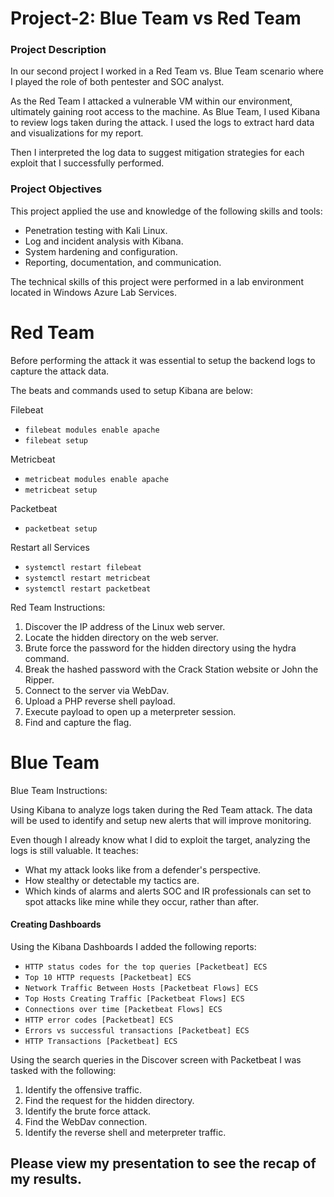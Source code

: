 # Project-2: Blue Team vs Red Team

### Project Description

In our second project I worked in a Red Team vs. Blue Team scenario where I played the role of both pentester and SOC analyst.

As the Red Team I attacked a vulnerable VM within our environment, ultimately gaining root access to the machine. As Blue Team, I used Kibana to review logs taken during the attack. I used the logs to extract hard data and visualizations for my report.

Then I interpreted the log data to suggest mitigation strategies for each exploit that I successfully performed.

### Project Objectives


This project applied the use and knowledge of the following skills and tools:

- Penetration testing with Kali Linux.
- Log and incident analysis with Kibana.
- System hardening and configuration.
- Reporting, documentation, and communication.

The technical skills of this project were performed in a lab environment located in Windows Azure Lab Services. 

# Red Team 

Before performing the attack it was essential to setup the backend logs to capture the attack data.

The beats and commands used to setup Kibana are below:

Filebeat

- `filebeat modules enable apache`
- `filebeat setup`

Metricbeat

- `metricbeat modules enable apache`
- `metricbeat setup`

Packetbeat

- `packetbeat setup`

Restart all Services

- `systemctl restart filebeat`
- `systemctl restart metricbeat`
- `systemctl restart packetbeat`



Red Team Instructions: 

1. Discover the IP address of the Linux web server.
2. Locate the hidden directory on the web server.
3. Brute force the password for the hidden directory using the hydra command.
4. Break the hashed password with the Crack Station website or John the Ripper.
5. Connect to the server via WebDav.
6. Upload a PHP reverse shell payload.
7. Execute payload to open up a meterpreter session.
8. Find and capture the flag.

# Blue Team

Blue Team Instructions: 

Using Kibana to analyze logs taken during the Red Team attack. The data will be used to identify and setup new alerts that will improve monitoring.

Even though I already know what I did to exploit the target, analyzing the logs is still valuable. It teaches:

- What my attack looks like from a defender's perspective.
- How stealthy or detectable my tactics are.
- Which kinds of alarms and alerts SOC and IR professionals can set to spot attacks like mine while they occur, rather than after.

#### Creating Dashboards

Using the Kibana Dashboards I added the following reports:

- `HTTP status codes for the top queries [Packetbeat] ECS`
- `Top 10 HTTP requests [Packetbeat] ECS`
- `Network Traffic Between Hosts [Packetbeat Flows] ECS`
- `Top Hosts Creating Traffic [Packetbeat Flows] ECS`
- `Connections over time [Packetbeat Flows] ECS`
- `HTTP error codes [Packetbeat] ECS`
- `Errors vs successful transactions [Packetbeat] ECS`
- `HTTP Transactions [Packetbeat] ECS`

Using the search queries in the Discover screen with Packetbeat I was tasked with the following: 

1. Identify the offensive traffic.
2. Find the request for the hidden directory.
3. Identify the brute force attack.
4. Find the WebDav connection.
5. Identify the reverse shell and meterpreter traffic.

## Please view my presentation to see the recap of my results.